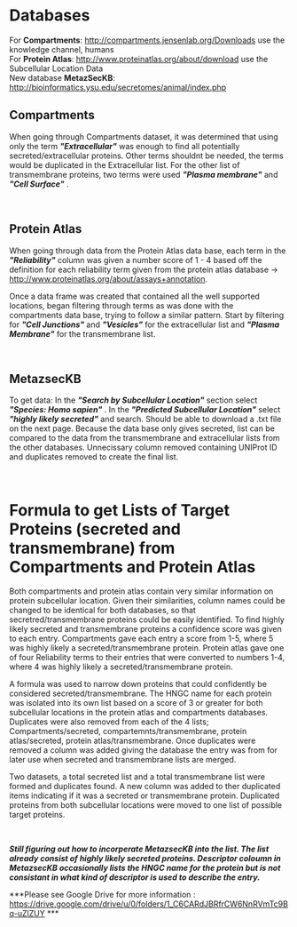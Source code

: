 # Databases
For **Compartments**: <http://compartments.jensenlab.org/Downloads> use the knowledge channel, humans <br>
For **Protein Atlas**: <http://www.proteinatlas.org/about/download> use the Subcellular Location Data <br>
New database **MetazSecKB**: <http://bioinformatics.ysu.edu/secretomes/animal/index.php> 

## Compartments
When going through Compartments dataset, it was determined that using only the term ***"Extracellular"*** was enough to find all potentially secreted/extracellular proteins. Other terms shouldnt be needed, the terms would be duplicated in the Extracellular list. For the other list of transmembrane proteins, two terms were used ***"Plasma membrane"*** and ***"Cell Surface"*** .

<br>

## Protein Atlas
When going through data from the Protein Atlas data base, each term in the ***"Reliability"*** column was given a number score of 1 - 4 based off the definition for each reliability term given from the protein atlas database -> <http://www.proteinatlas.org/about/assays+annotation>.

Once a data frame was created that contained all the well supported locations, began filtering through terms as was done with the compartments data base, trying to follow a similar pattern. Start by filtering for ***"Cell Junctions"*** and ***"Vesicles"*** for the extracellular list and ***"Plasma Membrane"*** for the transmembrane list. 


<br>

## MetazsecKB

To get data: In the ***"Search by Subcellular Location"*** section select ***"Species: Homo sapien"*** . In the ***"Predicted Subcellular Location"*** select ***"highly likely secreted"*** and search. Should be able to download a .txt file on the next page. Because the data base only gives secreted, list can be compared to the data from the transmembrane and extracellular lists from the other databases. Unnecissary column removed containing UNIProt ID and duplicates removed to create the final list. 

<br>

# Formula to get Lists of Target Proteins (secreted and transmembrane) from Compartments and Protein Atlas

Both compartments and protein atlas contain very similar information on protein subcellular location. Given their similarities, column names could be changed to be identical for both databases, so that secretred/transmembrane proteins could be easily identified. To find highly likely secreted and transmembrane proteins a confidence score was given to each entry. Compartments gave each entry a score from 1-5, where 5 was highly likely a secreted/transmembrane protein. Protein atlas gave one of four Reliability terms to their entries that were converted to numbers 1-4, where 4 was highly likely a secreted/transmembrane protein.

A formula was used to narrow down proteins that could confidently be considered secreted/transmembrane. The HNGC name for each protein was isolated into its own list based on a score of 3 or greater for both subcellular locations in the protein atlas and compartments databases. Duplicates were also removed from each of the 4 lists; Compartments/secreted, compartemnts/transmembrane, protein atlas/secreted, protein atlas/transmembrane. Once duplicates were removed a column was added giving the database the entry was from for later use when secreted and transmembrane lists are merged.

Two datasets, a total secreted list and a total transmembrane list were formed and duplicates found. A new column was added to ther duplicated items indicating if it was a secreted or transmembrane protein. Duplicated proteins from both subcellular locations were moved to one list of possible target proteins.

<br>

***Still figuring out how to incorperate MetazsecKB into the list. The list already consist of highly likely secreted proteins. Descriptor coloumn in MetazsecKB occasionally lists the HNGC name for the protein but is not consistant in what kind of descriptor is used to describe the entry.***

***Please see Google Drive for more information : https://drive.google.com/drive/u/0/folders/1_C6CARdJBRfrCW6NnRVmTc9Bq-uZlZUY ***

